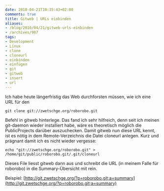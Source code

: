 ```yaml
---
date: 2010-04-21T10:35:43+02:00
comments: true
title: Gitweb | URLs einbinden
aliases:
- /blog/2010/04/21/gitweb-urls-einbinden
- /archives/987
tags:
- Development
- Linux
- clone
- cloneurl
- einbinden
- einfügen
- git
- gitweb
- insert
- url
---
```


Ich habe heute längerfristig das Web durchforsten müssen, wie ich eine URL
für den

```
git clone git://zwetschge.org/roborobo.git
```

Befehl in gitweb hinterlege. Das fand ich sehr hilfreich, denn seit ich
meinen git-daemon wieder installiert habe, wäre es theoretisch möglich die
PublicProjects darüber auszuchecken. Damit gitweb nun diese URL kennt, ist
es nötig in dem Remote-Verzeichnis die Datei cloneurl anlegen. Kurz und
prägnant damit ich es nicht wieder vergesse:

```
echo "git://zwetschge.org/roborobo.git" > /home/git/public/roborobo.git/.git/cloneurl
```

Dieses File liesst gitweb dann aus und schreibt die URL (in meinem Falle
für roborobo) in die Summary-Übersicht mit rein.

Beispiel: [http://git.zwetschge.org/?p=roborobo.git;a=summary](http://git.zwetschge.org/?p=roborobo.git;a=summary)
